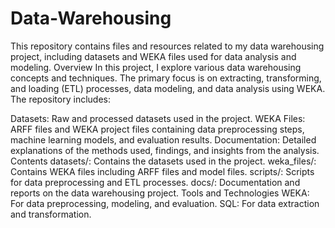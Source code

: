 # Data-Warehousing
This repository contains files and resources related to my data warehousing project, including datasets and WEKA files used for data analysis and modeling.
Overview
In this project, I explore various data warehousing concepts and techniques. The primary focus is on extracting, transforming, and loading (ETL) processes, data modeling, and data analysis using WEKA. The repository includes:

Datasets: Raw and processed datasets used in the project.
WEKA Files: ARFF files and WEKA project files containing data preprocessing steps, machine learning models, and evaluation results.
Documentation: Detailed explanations of the methods used, findings, and insights from the analysis.
Contents
datasets/: Contains the datasets used in the project.
weka_files/: Contains WEKA files including ARFF files and model files.
scripts/: Scripts for data preprocessing and ETL processes.
docs/: Documentation and reports on the data warehousing project.
Tools and Technologies
WEKA: For data preprocessing, modeling, and evaluation.
SQL: For data extraction and transformation.
